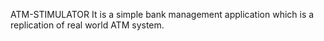 ATM-STIMULATOR
It is a simple bank management application which is a replication of real world ATM system.

